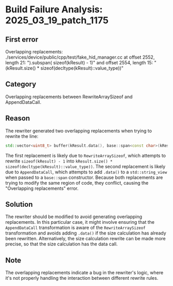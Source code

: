 # Build Failure Analysis: 2025_03_19_patch_1175

## First error

Overlapping replacements: ./services/device/public/cpp/test/fake_hid_manager.cc at offset 2552, length 21: ").subspan( sizeof(kResult) - 1)" and offset 2554, length 15: "(kResult.size() * sizeof(decltype(kResult)::value_type))"

## Category
Overlapping replacements between RewriteArraySizeof and AppendDataCall.

## Reason
The rewriter generated two overlapping replacements when trying to rewrite the line:

```c++
std::vector<uint8_t> buffer(kResult.data(), base::span<const char>(kResult + (kResult.size() * sizeof(decltype(kResult)::value_type)) - 1.data());
```

The first replacement is likely due to `RewriteArraySizeof`, which attempts to rewrite `sizeof(kResult) - 1` into `kResult.size() * sizeof(decltype(kResult)::value_type))`.
The second replacement is likely due to `AppendDataCall`, which attempts to add `.data()` to a `std::string_view` when passed to a `base::span` constructor. Because both replacements are trying to modify the same region of code, they conflict, causing the "Overlapping replacements" error.

## Solution
The rewriter should be modified to avoid generating overlapping replacements. In this particular case, it might involve ensuring that the `AppendDataCall` transformation is aware of the `RewriteArraySizeof` transformation and avoids adding `.data()` if the size calculation has already been rewritten. Alternatively, the size calculation rewrite can be made more precise, so that the size calculation has the data call.

## Note
The overlapping replacements indicate a bug in the rewriter's logic, where it's not properly handling the interaction between different rewrite rules.